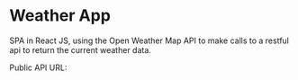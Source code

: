 # Weather App

SPA in React JS, using the Open Weather Map API to make calls to a restful api to return the current weather data.

Public API URL:
